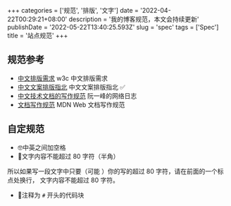 +++
categories = ['规范', '排版', '文字']
date = '2022-04-22T00:29:21+08:00'
description = '我的博客规范，本文会持续更新'
publishDate = '2022-05-22T13:40:25.593Z'
slug = 'spec'
tags = ['Spec']
title = '站点规范'
+++

## 规范参考

- [中文排版需求] w3c 中文排版需求
- [中文文案排版指北] 中文文案排版指北 :white_check_mark:
- [中文技术文档的写作规范] 阮一峰的网络日志
- [文档写作规范] MDN Web 文档写作规范

[中文文案排版指北]:https://github.com/sparanoid/chinese-copywriting-guidelines
[中文技术文档的写作规范]: https://ruanyifeng.com/blog/2016/10/document_style_guide.html
[文档写作规范]: https://developer.mozilla.org/zh-CN/docs/MDN/Guidelines/Writing_style_guide
[中文排版需求]: https://w3c.github.io/clreq/

## 自定规范

- :nerd_face:中英之间加空格
- :no_entry_sign:文字内容不能超过 80 字符（半角）

所以如果写一段文字中只要（可能 ）你的写的超过 80 字符，请在前面的一个标点处换行，
文字内容不能超过 80 字符。

- :no_entry_sign:注释为 `#` 开头的代码块
